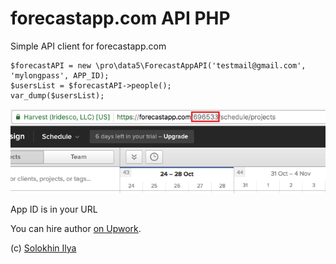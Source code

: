 # forecastapp.com API PHP
Simple API client for forecastapp.com

    $forecastAPI = new \pro\data5\ForecastAppAPI('testmail@gmail.com', 'mylongpass', APP_ID);
    $usersList = $forecastAPI->people();
    var_dump($usersList);

    
![App ID is in your URL](where_is_id.png)

App ID is in your URL

You can hire author [on Upwork](https://www.upwork.com/freelancers/~0110e79b44736be7ab).

(c) [Solokhin Ilya](http://data5.pro)